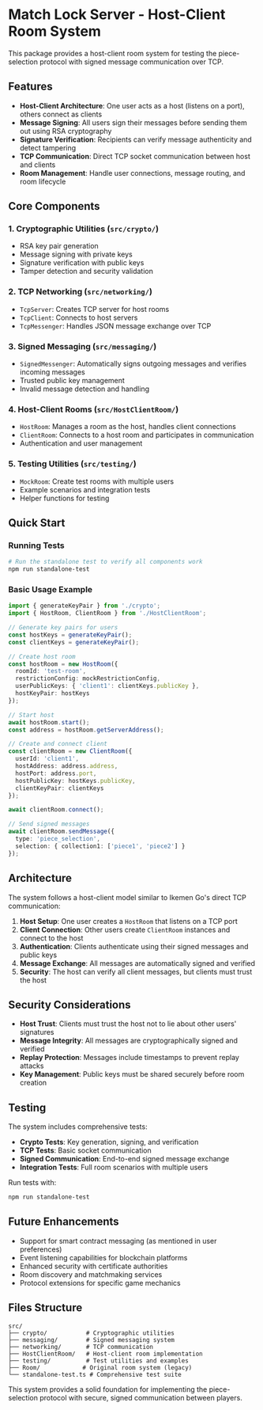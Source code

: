 # Match Lock Server - Host-Client Room System

This package provides a host-client room system for testing the piece-selection protocol with signed message communication over TCP.

## Features

- **Host-Client Architecture**: One user acts as a host (listens on a port), others connect as clients
- **Message Signing**: All users sign their messages before sending them out using RSA cryptography
- **Signature Verification**: Recipients can verify message authenticity and detect tampering
- **TCP Communication**: Direct TCP socket communication between host and clients
- **Room Management**: Handle user connections, message routing, and room lifecycle

## Core Components

### 1. Cryptographic Utilities (`src/crypto/`)
- RSA key pair generation
- Message signing with private keys
- Signature verification with public keys
- Tamper detection and security validation

### 2. TCP Networking (`src/networking/`)
- `TcpServer`: Creates TCP server for host rooms
- `TcpClient`: Connects to host servers
- `TcpMessenger`: Handles JSON message exchange over TCP

### 3. Signed Messaging (`src/messaging/`)
- `SignedMessenger`: Automatically signs outgoing messages and verifies incoming messages
- Trusted public key management
- Invalid message detection and handling

### 4. Host-Client Rooms (`src/HostClientRoom/`)
- `HostRoom`: Manages a room as the host, handles client connections
- `ClientRoom`: Connects to a host room and participates in communication
- Authentication and user management

### 5. Testing Utilities (`src/testing/`)
- `MockRoom`: Create test rooms with multiple users
- Example scenarios and integration tests
- Helper functions for testing

## Quick Start

### Running Tests

```bash
# Run the standalone test to verify all components work
npm run standalone-test
```

### Basic Usage Example

```typescript
import { generateKeyPair } from './crypto';
import { HostRoom, ClientRoom } from './HostClientRoom';

// Generate key pairs for users
const hostKeys = generateKeyPair();
const clientKeys = generateKeyPair();

// Create host room
const hostRoom = new HostRoom({
  roomId: 'test-room',
  restrictionConfig: mockRestrictionConfig,
  userPublicKeys: { 'client1': clientKeys.publicKey },
  hostKeyPair: hostKeys
});

// Start host
await hostRoom.start();
const address = hostRoom.getServerAddress();

// Create and connect client
const clientRoom = new ClientRoom({
  userId: 'client1',
  hostAddress: address.address,
  hostPort: address.port,
  hostPublicKey: hostKeys.publicKey,
  clientKeyPair: clientKeys
});

await clientRoom.connect();

// Send signed messages
await clientRoom.sendMessage({
  type: 'piece_selection',
  selection: { collection1: ['piece1', 'piece2'] }
});
```

## Architecture

The system follows a host-client model similar to Ikemen Go's direct TCP communication:

1. **Host Setup**: One user creates a `HostRoom` that listens on a TCP port
2. **Client Connection**: Other users create `ClientRoom` instances and connect to the host
3. **Authentication**: Clients authenticate using their signed messages and public keys
4. **Message Exchange**: All messages are automatically signed and verified
5. **Security**: The host can verify all client messages, but clients must trust the host

## Security Considerations

- **Host Trust**: Clients must trust the host not to lie about other users' signatures
- **Message Integrity**: All messages are cryptographically signed and verified
- **Replay Protection**: Messages include timestamps to prevent replay attacks
- **Key Management**: Public keys must be shared securely before room creation

## Testing

The system includes comprehensive tests:

- **Crypto Tests**: Key generation, signing, and verification
- **TCP Tests**: Basic socket communication
- **Signed Communication**: End-to-end signed message exchange
- **Integration Tests**: Full room scenarios with multiple users

Run tests with:
```bash
npm run standalone-test
```

## Future Enhancements

- Support for smart contract messaging (as mentioned in user preferences)
- Event listening capabilities for blockchain platforms
- Enhanced security with certificate authorities
- Room discovery and matchmaking services
- Protocol extensions for specific game mechanics

## Files Structure

```
src/
├── crypto/           # Cryptographic utilities
├── messaging/        # Signed messaging system
├── networking/       # TCP communication
├── HostClientRoom/   # Host-client room implementation
├── testing/          # Test utilities and examples
├── Room/            # Original room system (legacy)
└── standalone-test.ts # Comprehensive test suite
```

This system provides a solid foundation for implementing the piece-selection protocol with secure, signed communication between players.
